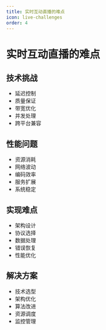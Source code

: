 ```yaml
---
title: 实时互动直播的难点
icon: live-challenges
order: 4
---
```


# 实时互动直播的难点

## 技术挑战
- 延迟控制
- 质量保证
- 带宽优化
- 并发处理
- 跨平台兼容

## 性能问题
- 资源消耗
- 网络波动
- 编码效率
- 服务扩展
- 系统稳定

## 实现难点
- 架构设计
- 协议选择
- 数据处理
- 错误恢复
- 性能优化

## 解决方案
- 技术选型
- 架构优化
- 算法改进
- 资源调度
- 监控管理
